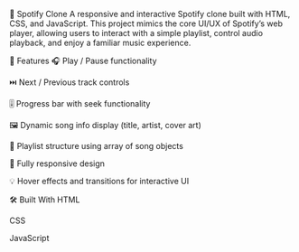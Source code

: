🎵 Spotify Clone
A responsive and interactive Spotify clone built with HTML, CSS, and JavaScript. This project mimics the core UI/UX of Spotify’s web player, allowing users to interact with a simple playlist, control audio playback, and enjoy a familiar music experience.

🚀 Features
🎧 Play / Pause functionality

⏭️ Next / Previous track controls

🎚️ Progress bar with seek functionality

🖼️ Dynamic song info display (title, artist, cover art)

🎵 Playlist structure using array of song objects

📱 Fully responsive design

💡 Hover effects and transitions for interactive UI

🛠️ Built With
HTML

CSS

JavaScript 

